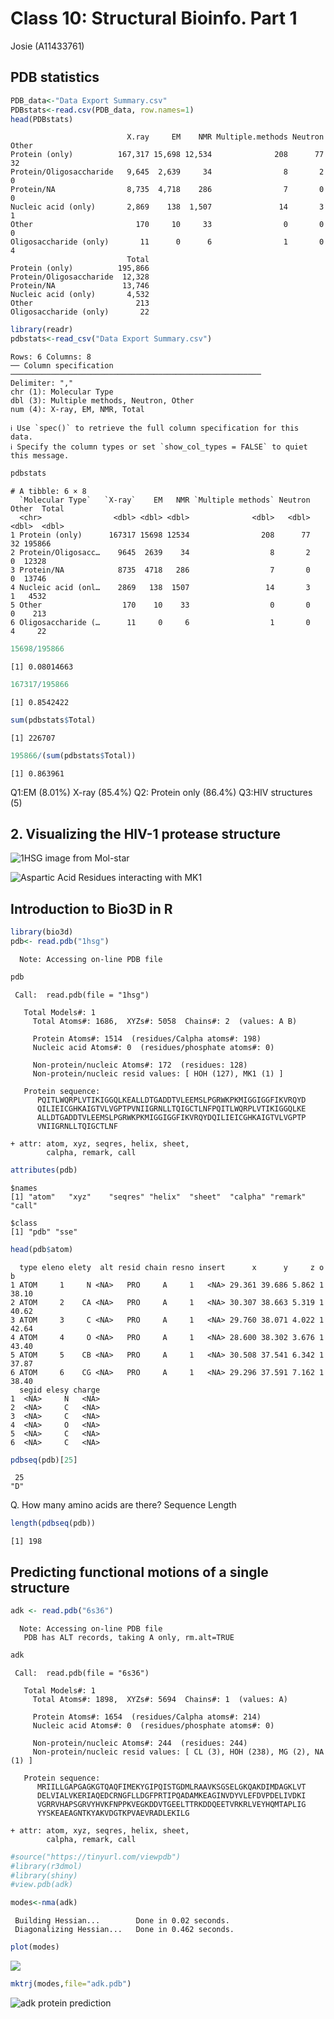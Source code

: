 # Class 10: Structural Bioinfo. Part 1
Josie (A11433761)

## PDB statistics

``` r
PDB_data<-"Data Export Summary.csv"
PDBstats<-read.csv(PDB_data, row.names=1)
head(PDBstats)
```

                              X.ray     EM    NMR Multiple.methods Neutron Other
    Protein (only)          167,317 15,698 12,534              208      77    32
    Protein/Oligosaccharide   9,645  2,639     34                8       2     0
    Protein/NA                8,735  4,718    286                7       0     0
    Nucleic acid (only)       2,869    138  1,507               14       3     1
    Other                       170     10     33                0       0     0
    Oligosaccharide (only)       11      0      6                1       0     4
                              Total
    Protein (only)          195,866
    Protein/Oligosaccharide  12,328
    Protein/NA               13,746
    Nucleic acid (only)       4,532
    Other                       213
    Oligosaccharide (only)       22

``` r
library(readr)
pdbstats<-read_csv("Data Export Summary.csv")
```

    Rows: 6 Columns: 8
    ── Column specification ────────────────────────────────────────────────────────
    Delimiter: ","
    chr (1): Molecular Type
    dbl (3): Multiple methods, Neutron, Other
    num (4): X-ray, EM, NMR, Total

    ℹ Use `spec()` to retrieve the full column specification for this data.
    ℹ Specify the column types or set `show_col_types = FALSE` to quiet this message.

``` r
pdbstats
```

    # A tibble: 6 × 8
      `Molecular Type`   `X-ray`    EM   NMR `Multiple methods` Neutron Other  Total
      <chr>                <dbl> <dbl> <dbl>              <dbl>   <dbl> <dbl>  <dbl>
    1 Protein (only)      167317 15698 12534                208      77    32 195866
    2 Protein/Oligosacc…    9645  2639    34                  8       2     0  12328
    3 Protein/NA            8735  4718   286                  7       0     0  13746
    4 Nucleic acid (onl…    2869   138  1507                 14       3     1   4532
    5 Other                  170    10    33                  0       0     0    213
    6 Oligosaccharide (…      11     0     6                  1       0     4     22

``` r
15698/195866
```

    [1] 0.08014663

``` r
167317/195866
```

    [1] 0.8542422

``` r
sum(pdbstats$Total)
```

    [1] 226707

``` r
195866/(sum(pdbstats$Total))
```

    [1] 0.863961

Q1:EM (8.01%) X-ray (85.4%) Q2: Protein only (86.4%) Q3:HIV structures
(5)

## 2. Visualizing the HIV-1 protease structure

![1HSG image from Mol-star](1HSG.png)

![Aspartic Acid Residues interacting with MK1](1HSG2.png)

## Introduction to Bio3D in R

``` r
library(bio3d)
pdb<- read.pdb("1hsg")
```

      Note: Accessing on-line PDB file

``` r
pdb
```


     Call:  read.pdb(file = "1hsg")

       Total Models#: 1
         Total Atoms#: 1686,  XYZs#: 5058  Chains#: 2  (values: A B)

         Protein Atoms#: 1514  (residues/Calpha atoms#: 198)
         Nucleic acid Atoms#: 0  (residues/phosphate atoms#: 0)

         Non-protein/nucleic Atoms#: 172  (residues: 128)
         Non-protein/nucleic resid values: [ HOH (127), MK1 (1) ]

       Protein sequence:
          PQITLWQRPLVTIKIGGQLKEALLDTGADDTVLEEMSLPGRWKPKMIGGIGGFIKVRQYD
          QILIEICGHKAIGTVLVGPTPVNIIGRNLLTQIGCTLNFPQITLWQRPLVTIKIGGQLKE
          ALLDTGADDTVLEEMSLPGRWKPKMIGGIGGFIKVRQYDQILIEICGHKAIGTVLVGPTP
          VNIIGRNLLTQIGCTLNF

    + attr: atom, xyz, seqres, helix, sheet,
            calpha, remark, call

``` r
attributes(pdb)
```

    $names
    [1] "atom"   "xyz"    "seqres" "helix"  "sheet"  "calpha" "remark" "call"  

    $class
    [1] "pdb" "sse"

``` r
head(pdb$atom)
```

      type eleno elety  alt resid chain resno insert      x      y     z o     b
    1 ATOM     1     N <NA>   PRO     A     1   <NA> 29.361 39.686 5.862 1 38.10
    2 ATOM     2    CA <NA>   PRO     A     1   <NA> 30.307 38.663 5.319 1 40.62
    3 ATOM     3     C <NA>   PRO     A     1   <NA> 29.760 38.071 4.022 1 42.64
    4 ATOM     4     O <NA>   PRO     A     1   <NA> 28.600 38.302 3.676 1 43.40
    5 ATOM     5    CB <NA>   PRO     A     1   <NA> 30.508 37.541 6.342 1 37.87
    6 ATOM     6    CG <NA>   PRO     A     1   <NA> 29.296 37.591 7.162 1 38.40
      segid elesy charge
    1  <NA>     N   <NA>
    2  <NA>     C   <NA>
    3  <NA>     C   <NA>
    4  <NA>     O   <NA>
    5  <NA>     C   <NA>
    6  <NA>     C   <NA>

``` r
pdbseq(pdb)[25]
```

     25 
    "D" 

Q. How many amino acids are there? Sequence Length

``` r
length(pdbseq(pdb))
```

    [1] 198

## Predicting functional motions of a single structure

``` r
adk <- read.pdb("6s36")
```

      Note: Accessing on-line PDB file
       PDB has ALT records, taking A only, rm.alt=TRUE

``` r
adk
```


     Call:  read.pdb(file = "6s36")

       Total Models#: 1
         Total Atoms#: 1898,  XYZs#: 5694  Chains#: 1  (values: A)

         Protein Atoms#: 1654  (residues/Calpha atoms#: 214)
         Nucleic acid Atoms#: 0  (residues/phosphate atoms#: 0)

         Non-protein/nucleic Atoms#: 244  (residues: 244)
         Non-protein/nucleic resid values: [ CL (3), HOH (238), MG (2), NA (1) ]

       Protein sequence:
          MRIILLGAPGAGKGTQAQFIMEKYGIPQISTGDMLRAAVKSGSELGKQAKDIMDAGKLVT
          DELVIALVKERIAQEDCRNGFLLDGFPRTIPQADAMKEAGINVDYVLEFDVPDELIVDKI
          VGRRVHAPSGRVYHVKFNPPKVEGKDDVTGEELTTRKDDQEETVRKRLVEYHQMTAPLIG
          YYSKEAEAGNTKYAKVDGTKPVAEVRADLEKILG

    + attr: atom, xyz, seqres, helix, sheet,
            calpha, remark, call

``` r
#source("https://tinyurl.com/viewpdb")
#library(r3dmol)
#library(shiny)
#view.pdb(adk)
```

``` r
modes<-nma(adk)
```

     Building Hessian...        Done in 0.02 seconds.
     Diagonalizing Hessian...   Done in 0.462 seconds.

``` r
plot(modes)
```

![](Class10_files/figure-commonmark/unnamed-chunk-10-1.png)

``` r
mktrj(modes,file="adk.pdb")
```

![adk protein prediction](ADK.PDB.png)
